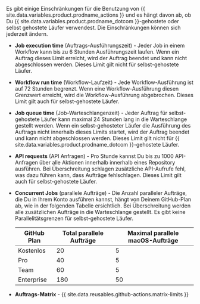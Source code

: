 Es gibt einige Einschränkungen für die Benutzung von {{ site.data.variables.product.prodname_actions }} und es hängt davon ab, ob Du {{ site.data.variables.product.prodname_dotcom }}-gehostete oder selbst gehostete Läufer verwendest. Die Einschränkungen können sich jederzeit ändern.

- **Job execution time** (Auftrags-Ausführungszeit) - Jeder Job in einem Workflow kann bis zu 6 Stunden Ausführungszeit laufen. Wenn ein Auftrag dieses Limit erreicht, wird der Auftrag beendet und kann nicht abgeschlossen werden. Dieses Limit gilt nicht für selbst-gehostete Läufer.
- **Workflow run time** (Workflow-Laufzeit) - Jede Workflow-Ausführung ist auf 72 Stunden begrenzt. Wenn eine Workflow-Ausführung diesen Grenzwert erreicht, wird die Workflow-Ausführung abgebrochen. Dieses Limit gilt auch für selbst-gehostete Läufer.
- **Job queue time** (Job-Warteschlangenzeit) - Jeder Auftrag für selbst-gehostete Läufer kann maximal 24 Stunden lang in die Warteschlange gestellt werden. Wenn ein selbst-gehosteter Läufer die Ausführung des Auftrags nicht innerhalb dieses Limits startet, wird der Auftrag beendet und kann nicht abgeschlossen werden. Dieses Limit gilt nicht für {{ site.data.variables.product.prodname_dotcom }}-gehostete Läufer.
- **API requests** (API Anfragen) - Pro Stunde kannst Du bis zu 1000 API-Anfragen über alle Aktionen innerhalb innerhalb eines Repository ausführen. Bei Überschreitung schlagen zusätzliche API-Aufrufe fehl, was dazu führen kann, dass Aufträge fehlschlagen. Dieses Limit gilt auch für selbst-gehostete Läufer.
- **Concurrent Jobs** (parallele Aufträge) - Die Anzahl paralleler Aufträge, die Du in Ihrem Konto ausführen kannst, hängt von Deinem GitHub-Plan ab, wie in der folgenden Tabelle ersichtlich. Bei Überschreitung werden alle zusätzlichen Aufträge in die Warteschlange gestellt. Es gibt keine Parallelitätsgrenzen für selbst-gehostete Läufer.

  | GitHub Plan | Total parallele Aufträge | Maximal parallele macOS-Aufträge |
  | ----------- | ------------------------ | -------------------------------- |
  | Kostenlos   | 20                       | 5                                |
  | Pro         | 40                       | 5                                |
  | Team        | 60                       | 5                                |
  | Enterprise  | 180                      | 50                               |
- **Auftrags-Matrix** - {{ site.data.reusables.github-actions.matrix-limits }}
